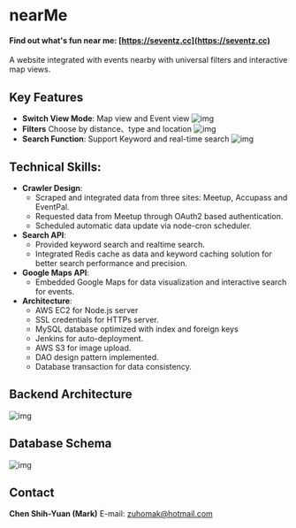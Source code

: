 # nearMe

#### Find out what's fun near me: [https://seventz.cc](https://seventz.cc)
A website integrated with events nearby with universal filters and interactive map views. 


## Key Features
- **Switch View Mode**: Map view and Event view
    ![img](https://media.giphy.com/media/d88Z0WKCSh5R85zbC4/giphy.gif)
- **Filters** Choose by distance、type and location
    ![img](https://media.giphy.com/media/L2es5kF45TsBRlZUuH/giphy.gif)
- **Search Function**: Support Keyword and real-time search 
    ![img](https://media.giphy.com/media/cJ4XtwbtLQAzwNaJbX/giphy.gif)

## Technical Skills:
- **Crawler Design**:
    - Scraped and integrated data from three sites: Meetup, Accupass and EventPal. 
    - Requested data from Meetup through OAuth2 based authentication.
    - Scheduled automatic data update via node-cron scheduler.
- **Search API**:
    - Provided keyword search and realtime search.
    - Integrated Redis cache as data and keyword caching solution for better search performance and precision.
- **Google Maps API**:
    - Embedded Google Maps for data visualization and interactive search for events.
- **Architecture**:
    - AWS EC2 for Node.js server
    - SSL credentials for HTTPs server.
    - MySQL database optimized with index and foreign keys
    - Jenkins for auto-deployment.
    - AWS S3 for image upload.
    - DAO design pattern implemented.
    - Database transaction for data consistency.




## Backend Architecture
![img](https://i.imgur.com/7b2D5c8.png)

## Database Schema
![img](https://i.imgur.com/ZYQIga1.png)



## Contact
**Chen Shih-Yuan (Mark)**
E-mail: zuhomak@hotmail.com
